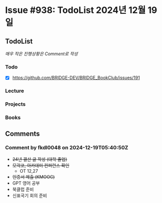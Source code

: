 # Issue #938: TodoList 2024년 12월 19일

## TodoList

*매우 작은 진행상황은 Comment로 작성*

### Todo  

- [x] https://github.com/BRIDGE-DEV/BRIDGE_BookClub/issues/191

### Lecture

### Projects

### Books


## Comments

### Comment by fkdl0048 on 2024-12-19T05:40:50Z

- ~~24년 결산 글 작성 (대학 졸업)~~
- ~~모각코, 아카데미 컨퍼런스 확인~~
   - OT 12,27
- ~~인증서 제출 (KMOOC)~~
- GPT 영어 공부
- 북클럽 준비
- 신표국기 회의 준비

